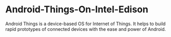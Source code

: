 # Android-Things-On-Intel-Edison
Android Things is a device-based OS for Internet of Things. It helps to build rapid prototypes of connected devices with the ease and power of Android.
